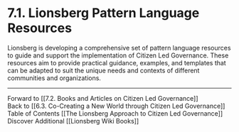# 7.1. Lionsberg Pattern Language Resources

Lionsberg is developing a comprehensive set of pattern language resources to guide and support the implementation of Citizen Led Governance. These resources aim to provide practical guidance, examples, and templates that can be adapted to suit the unique needs and contexts of different communities and organizations. 

___

Forward to [[7.2. Books and Articles on Citizen Led Governance]]  
Back to [[6.3. Co-Creating a New World through Citizen Led Governance]]  
Table of Contents [[The Lionsberg Approach to Citizen Led Governance]]
Discover Additional [[Lionsberg Wiki Books]]  
